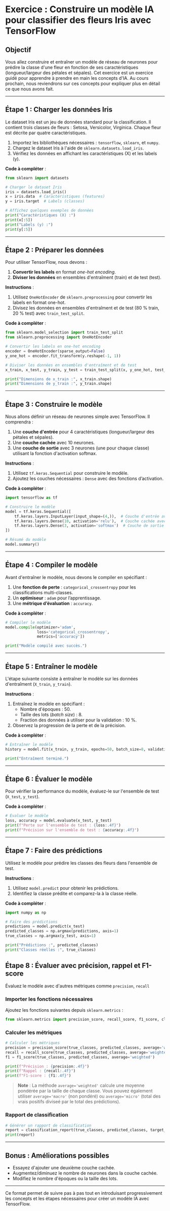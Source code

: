 # Exercice : Construire un modèle IA pour classifier des fleurs Iris avec TensorFlow

## Objectif
Vous allez construire et entraîner un modèle de réseau de neurones pour prédire la classe d'une fleur en fonction de ses caractéristiques (longueur/largeur des pétales et sépales).
Cet exercice est un exercice guidé pour apprendre à prendre en main les concepts d'IA. Au cours prochain, nous reviendrons sur ces concepts pour expliquer plus en détail ce que nous avons fait.

---

## Étape 1 : Charger les données Iris

Le dataset Iris est un jeu de données standard pour la classification. Il contient trois classes de fleurs : Setosa, Versicolor, Virginica. Chaque fleur est décrite par quatre caractéristiques.

1. Importez les bibliothèques nécessaires : `tensorflow`, `sklearn`, et `numpy`.
2. Chargez le dataset Iris à l'aide de `sklearn.datasets.load_iris`.
3. Vérifiez les données en affichant les caractéristiques (X) et les labels (y).

**Code à compléter** :
```python
from sklearn import datasets

# Charger le dataset Iris
iris = datasets.load_iris()
x = iris.data  # Caractéristiques (features)
y = iris.target  # Labels (classes)

# Affichez quelques exemples de données
print("Caractéristiques (X) :")
print(x[:5])
print("Labels (y) :")
print(y[:5])
```

---

## Étape 2 : Préparer les données

Pour utiliser TensorFlow, nous devons :
1. **Convertir les labels** en format *one-hot encoding*.
2. **Diviser les données** en ensembles d'entraîment (train) et de test (test).

**Instructions** :
1. Utilisez `OneHotEncoder` de `sklearn.preprocessing` pour convertir les labels en format one-hot.
2. Divisez les données en ensembles d'entraîment et de test (80 % train, 20 % test) avec `train_test_split`.

**Code à compléter** :
```python
from sklearn.model_selection import train_test_split
from sklearn.preprocessing import OneHotEncoder

# Convertir les labels en one-hot encoding
encoder = OneHotEncoder(sparse_output=False)
y_one_hot = encoder.fit_transform(y.reshape(-1, 1))

# Diviser les données en ensembles d'entraîment et de test
x_train, x_test, y_train, y_test = train_test_split(x, y_one_hot, test_size=0.2, random_state=42)

print("Dimensions de x_train :", x_train.shape)
print("Dimensions de y_train :", y_train.shape)
```

---

## Étape 3 : Construire le modèle

Nous allons définir un réseau de neurones simple avec TensorFlow. Il comprendra :
1. Une **couche d'entrée** pour 4 caractéristiques (longueur/largeur des pétales et sépales).
2. Une **couche cachée** avec 10 neurones.
3. Une **couche de sortie** avec 3 neurones (une pour chaque classe) utilisant la fonction d'activation softmax.

**Instructions** :
1. Utilisez `tf.keras.Sequential` pour construire le modèle.
2. Ajoutez les couches nécessaires : `Dense` avec des fonctions d’activation.

**Code à compléter** :
```python
import tensorflow as tf

# Construire le modèle
model = tf.keras.Sequential([
    tf.keras.layers.InputLayer(input_shape=(4,)),  # Couche d'entrée avec 4 caractéristiques
    tf.keras.layers.Dense(10, activation='relu'),  # Couche cachée avec 10 neurones
    tf.keras.layers.Dense(3, activation='softmax')  # Couche de sortie pour 3 classes
])

# Résumé du modèle
model.summary()
```

---

## Étape 4 : Compiler le modèle

Avant d'entraîner le modèle, nous devons le compiler en spécifiant :
1. Une **fonction de perte** : `categorical_crossentropy` pour les classifications multi-classes.
2. Un **optimiseur** : `adam` pour l’apprentissage.
3. Une **métrique d’évaluation** : `accuracy`.

**Code à compléter** :
```python
# Compiler le modèle
model.compile(optimizer='adam',
              loss='categorical_crossentropy',
              metrics=['accuracy'])

print("Modèle compilé avec succès.")
```

---

## Étape 5 : Entraîner le modèle

L'étape suivante consiste à entraîner le modèle sur les données d'entraîment (`X_train`, `y_train`).

**Instructions** :
1. Entraînez le modèle en spécifiant :
   - Nombre d'époques : 50.
   - Taille des lots (*batch size*) : 8.
   - Fraction des données à utiliser pour la validation : 10 %.
2. Observez la progression de la perte et de la précision.

**Code à compléter** :
```python
# Entraîner le modèle
history = model.fit(x_train, y_train, epochs=50, batch_size=8, validation_split=0.1)

print("Entraîment terminé.")
```

---

## Étape 6 : Évaluer le modèle

Pour vérifier la performance du modèle, évaluez-le sur l'ensemble de test (`X_test`, `y_test`).

**Code à compléter** :
```python
# Évaluer le modèle
loss, accuracy = model.evaluate(x_test, y_test)
print(f"Perte sur l'ensemble de test : {loss:.4f}")
print(f"Précision sur l'ensemble de test : {accuracy:.4f}")
```

---

## Étape 7 : Faire des prédictions

Utilisez le modèle pour prédire les classes des fleurs dans l'ensemble de test.

**Instructions** :
1. Utilisez `model.predict` pour obtenir les prédictions.
2. Identifiez la classe prédite et comparez-la à la classe réelle.

**Code à compléter** :
```python
import numpy as np

# Faire des prédictions
predictions = model.predict(x_test)
predicted_classes = np.argmax(predictions, axis=1)
true_classes = np.argmax(y_test, axis=1)

print("Prédictions :", predicted_classes)
print("Classes réelles :", true_classes)
```

## Étape 8 : Évaluer avec précision, rappel et F1-score


Évaluez le modèle avec d'autres métriques comme `precision`, `recall`

### Importer les fonctions nécessaires
Ajoutez les fonctions suivantes depuis `sklearn.metrics` :
```python
from sklearn.metrics import precision_score, recall_score, f1_score, classification_report
```

### Calculer les métriques
```python
# Calculer les métriques
precision = precision_score(true_classes, predicted_classes, average='weighted')
recall = recall_score(true_classes, predicted_classes, average='weighted')
f1 = f1_score(true_classes, predicted_classes, average='weighted')

print(f"Précision : {precision:.4f}")
print(f"Rappel : {recall:.4f}")
print(f"F1-score : {f1:.4f}")
```

> **Note** : La méthode `average='weighted'` calcule une moyenne pondérée par la taille de chaque classe. Vous pouvez également utiliser `average='macro'` (non pondéré) ou `average='micro'` (total des vrais positifs diviseé par le total des prédictions).

### Rapport de classification
```python
# Générer un rapport de classification
report = classification_report(true_classes, predicted_classes, target_names=iris.target_names)
print(report)
```

---

## Bonus : Améliorations possibles
- Essayez d'ajouter une deuxième couche cachée.
- Augmentez/diminuez le nombre de neurones dans la couche cachée.
- Modifiez le nombre d'époques ou la taille des lots.

---

Ce format permet de suivre pas à pas tout en introduisant progressivement les concepts et les étapes nécessaires pour créer un modèle IA avec TensorFlow.

